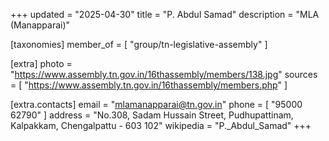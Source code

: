 +++
updated = "2025-04-30"
title = "P. Abdul Samad"
description = "MLA (Manapparai)"

[taxonomies]
member_of = [
    "group/tn-legislative-assembly"
]

[extra]
photo = "https://www.assembly.tn.gov.in/16thassembly/members/138.jpg"
sources = [
    "https://www.assembly.tn.gov.in/16thassembly/members.php"
]

[extra.contacts]
email = "mlamanapparai@tn.gov.in"
phone = [
    "95000 62790"
]
address = "No.308, Sadam Hussain Street, Pudhupattinam, Kalpakkam, Chengalpattu - 603 102"
wikipedia = "P._Abdul_Samad"
+++